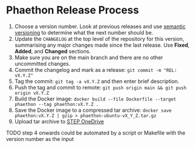 # Phaethon Release Process

1. Choose a version number. Look at previous releases and use [semantic versioning](https://semver.org/) to determine what the next number should be.
2. Update the `CHANGELOG` at the top level of the repository for this version, summarising any major changes made since the last release. Use **Fixed**, **Added**, and **Changed** sections.
3. Make sure you are on the main branch and there are no other uncommitted changes.
4. Commit the changelog and mark as a release: `git commit -m "REL: vX.Y.Z"`
5. Tag the commit: `git tag -a vX.Y.Z` and then enter brief description.
6. Push the tag and commit to remote: `git push origin main && git push origin vX.Y.Z`
7. Build the Docker image: `docker build --file Dockerfile --target phaethon --tag phaethon:vX.Y.Z .`
8. Save the Docker image to a compressed tar archive: `docker save phaethon:vX.Y.Z | gzip > phaethon-ubuntu-vX_Y_Z.tar.gz`
9. Upload tar archive to [STEP OneDrive](https://ukaeauk.sharepoint.com/:f:/s/STEP_DigitalEnablers_B_3_2/Ei608KfIoLBNlSjtyUf1XMEB-V8nUKx0iFX5p07Z7VE9xw?e=eNWutU)

TODO step 4 onwards could be automated by a script or Makefile with the version number as the input